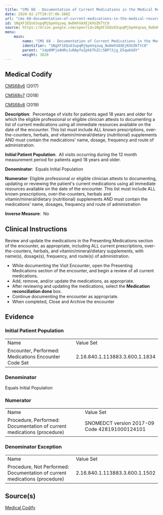 ```yaml
---
title: "CMS 68 - Documentation of Current Medications in the Medical Record"
date: 2020-02-27T20:57:06.580Z
url: "cms-68-documentation-of-current-medications-in-the-medical-record.md"
id: 1NgXF1EQs63upqMjbpmVqzwq_0wDmhVAXEjKXUZKTtC0
source: https://drive.google.com/open?id=1NgXF1EQs63upqMjbpmVqzwq_0wDmhVAXEjKXUZKTtC0
menu:
    main:
        name: "CMS 68 - Documentation of Current Medications in the Medical Record"
        identifier: "1NgXF1EQs63upqMjbpmVqzwq_0wDmhVAXEjKXUZKTtC0"
        parent: "14p6MPjeAHRsJuRApfeZpkbThZCc5BPl5jg_E5qwbG8Y"
        weight: 3820
---
```

## Medical Codify

[CMS68v6](https://medicalcodify.com/eh/?f=layoutnouser&func&module&tabmodule&name=RXDBmain&searchterm=cms68&showresult=CMS68v6&showresulttype=Measure) (2017)

[CMS68v7](https://medicalcodify.com/eh/?f=layoutnouser&func&module&tabmodule&name=RXDBmain&searchterm=cms68&showresult=CMS68v7&showresulttype=Measure) (2018)

[CMS68v8](https://medicalcodify.com/eh/?f=layoutnouser&func&module&tabmodule&name=RXDBmain&searchterm=cms68&showresult=CMS68v8&showresulttype=Measure) (2019)



**Description**:  Percentage of visits for patients aged 18 years and older for which the eligible professional or eligible clinician attests to documenting a list of current medications using all immediate resources available on the date of the encounter. This list must include ALL known prescriptions, over-the-counters, herbals, and vitamin/mineral/dietary (nutritional) supplements AND must contain the medications' name, dosage, frequency and route of administration.

**Initial Patient Population**:  All visits occurring during the 12 month measurement period for patients aged 18 years and older.

**Denominator**:  Equals Initial Population

**Numerator**: Eligible professional or eligible clinician attests to documenting, updating or reviewing the patient's current medications using all immediate resources available on the date of the encounter. This list must include ALL known prescriptions, over-the-counters, herbals and vitamin/mineral/dietary (nutritional) supplements AND must contain the medications' name, dosages, frequency and route of administration

**Inverse Measure**:  No

## Clinical Instructions

Review and update the medications in the Presenting Medications section of the encounter, as appropriate, including ALL current prescriptions, over-the-counters, herbals, and vitamin/mineral/dietary supplements, with name(s), dosage(s), frequency, and route(s) of administration.

* While documenting the Visit Encounter, open the Presenting Medications section of the encounter, and begin a review of all current medications.
* Add, remove, and/or update the medications, as appropriate.
* After reviewing and updating the medications, select the <strong>Medication reconciliation done</strong> box.
* Continue documenting the encounter as appropriate.
* When completed, Close and Archive the encounter

## Evidence

### Initial Patient Population

<table>
  <tr>
    <td>Name</td>
    <td>Value Set</td>
  </tr>
  <tr>
    <td>Encounter, Performed: Medications Encounter Code Set</td>
    <td>2.16.840.1.113883.3.600.1.1834</td>
  </tr>
</table>

### Denominator

Equals Initial Population

### Numerator

<table>
  <tr>
    <td>Name</td>
    <td>Value Set</td>
  </tr>
  <tr>
    <td>Procedure, Performed: Documentation of current medications (procedure)</td>
    <td>SNOMEDCT version 2017-09 Code 428191000124101</td>
  </tr>
</table>

### Denominator Exception

<table>
  <tr>
    <td>Name</td>
    <td>Value Set</td>
  </tr>
  <tr>
    <td>Procedure, Not Performed: Documentation of current medications (procedure)</td>
    <td>2.16.840.1.113883.3.600.1.1502</td>
  </tr>
</table>

## Source(s)

[Medical Codify](https://medicalcodify.com/eh/?f=layoutnouser&func&name=RXDBmain&module&tabmodule&searchterm=cms68&Submit=Search&icd9search=0&icd10search=0&icd10pcssearch=0&snomedsearch=0&loincsearch=0&labcorpsearch=0&questsearch=0&rxnormsearch=0&hcpcssearch=0&ndcsearch=0&cvxsearch=0&vissearch=0&vssearch=0&meassearch=1&pcssearch=1&fdbsearch=1&fdbnamesearch=1&fullsearch&flowsheet)

